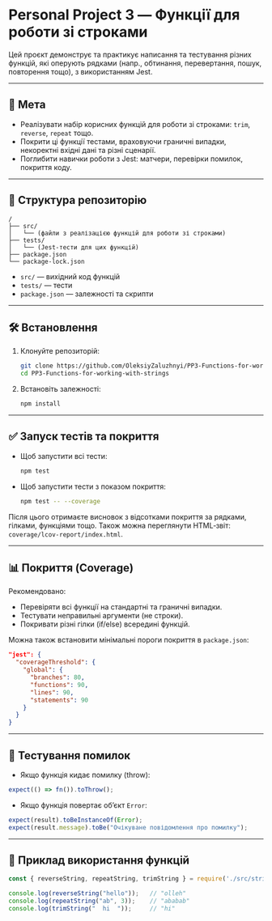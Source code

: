 # Personal Project 3 — Функції для роботи зі строками

Цей проєкт демонструє та практикує написання та тестування різних функцій, які оперують рядками (напр., обтинання, перевертання, пошук, повторення тощо), з використанням Jest.

---

## 🎯 Мета

- Реалізувати набір корисних функцій для роботи зі строками: `trim`, `reverse`, `repeat` тощо.
- Покрити ці функції тестами, враховуючи граничні випадки, некоректні вхідні дані та різні сценарії.
- Поглибити навички роботи з Jest: матчери, перевірки помилок, покриття коду.

---

## 📂 Структура репозиторію

```
/
├── src/
│   └── (файли з реалізацією функцій для роботи зі строками)
├── tests/
│   └── (Jest‑тести для цих функцій)
├── package.json
└── package-lock.json
```

- `src/` — вихідний код функцій  
- `tests/` — тести  
- `package.json` — залежності та скрипти  

---

## 🛠 Встановлення

1. Клонуйте репозиторій:

   ```bash
   git clone https://github.com/OleksiyZaluzhnyi/PP3-Functions-for-working-with-strings.git
   cd PP3-Functions-for-working-with-strings
   ```

2. Встановіть залежності:

   ```bash
   npm install
   ```

---

## ✅ Запуск тестів та покриття

- Щоб запустити всі тести:

  ```bash
  npm test
  ```

- Щоб запустити тести з показом покриття:

  ```bash
  npm test -- --coverage
  ```

Після цього отримаєте висновок з відсотками покриття за рядками, гілками, функціями тощо. Також можна переглянути HTML‑звіт: `coverage/lcov-report/index.html`.

---

## 📊 Покриття (Coverage)

Рекомендовано:

- Перевіряти всі функції на стандартні та граничні випадки.  
- Тестувати неправильні аргументи (не строки).  
- Покривати різні гілки (if/else) всередині функцій.

Можна також встановити мінімальні пороги покриття в `package.json`:

```json
"jest": {
  "coverageThreshold": {
    "global": {
      "branches": 80,
      "functions": 90,
      "lines": 90,
      "statements": 90
    }
  }
}
```

---

## 🧪 Тестування помилок

- Якщо функція кидає помилку (throw):

```js
expect(() => fn()).toThrow();
```

- Якщо функція повертає об’єкт `Error`:

```js
expect(result).toBeInstanceOf(Error);
expect(result.message).toBe("Очікуване повідомлення про помилку");
```

---

## 📌 Приклад використання функцій

```js
const { reverseString, repeatString, trimString } = require('./src/stringUtils');

console.log(reverseString("hello"));   // "olleh"
console.log(repeatString("ab", 3));    // "ababab"
console.log(trimString("  hi  "));     // "hi"
```
